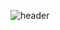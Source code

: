 ![header](https://capsule-render.vercel.app/api?type=wave&color=gradient&height=200&section=header&text=GeunSam2&fontSize=70)
